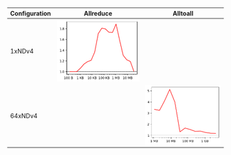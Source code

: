 | Configuration   | Allreduce                                                                                            | Alltoall                                                                                                   |
|-----------------|------------------------------------------------------------------------------------------------------|------------------------------------------------------------------------------------------------------------|
| 1xNDv4          | ![Speedup for Allreduce-inplace on 1xNDv4](graphs/1xNDv4_Allreduce-inplace_thumbnail_1653352067.png) |                                                                                                            |
| 64xNDv4         |                                                                                                      | ![Speedup for Alltoall-outofplace on 64xNDv4](graphs/64xNDv4_Alltoall-outofplace_thumbnail_1653352067.png) |